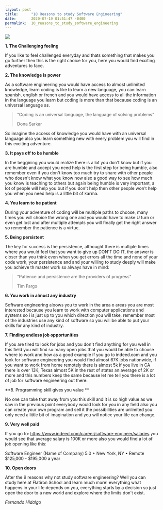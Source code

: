 ```yaml
---
layout: post
title:      "10 Reasons to study Software Engineering"
date:       2020-07-19 01:51:47 -0400
permalink:  10_reasons_to_study_software_engineering
---
```


![](http://www.techinfluence.net/wp-content/uploads/2018/05/softwareengineer-660x400@2x.jpg)

**1. The Challenging feeling**

If you like to feel challenged everyday and thats something that makes you go further then this is the right choice for you, here you would find exciting adventures to face.


**2. The knowledge is power**

As a software engineering you would have access to almost unlimited knowledge, learn coding is like to learn a new language, you can learn spanish, english or french and you would have access to all the information in the language you learn but coding is more than that because coding is an universal language as.
> "Coding is an universal language, the language of solving problems" 
>  
>  Dona Sarkar

So imagine the access of knowledge you would have with an universal language also you learn something new with every problem you will find in this exciting adventure.
 
**3. It pays off to be humble**

In the beggining you would realize there is a lot you don't know but if you are humble and accept you need help is the first step for being humble, also remember even if you don't know too much try to share with other people who doesn't know what you know now also a good way to see how much you know is teaching to others but again being humble is very important, a lot of people will help you but if you don't help then other people won't help you when you need help is a little bit of karma.

**4. You learn to be patient**

During your adventure of coding will be multiple paths to choose, many times you will choice the wrong one and you would have to make U turn or even get lost and after multiple attempts you will finally get the right answer so remember the patience is a virtue.

**5. Being persistent**

The key for success is the persistence, althought there is multiple times where you would feel that you want to give up DON'T DO IT, the answer is closer than you think even when you get errors all the time and none of your code work, your persistence and and your willing to study deeply will make you achieve th master work so always have in mind:

> "Patience and persistence are the providers of progress"
> 
> Tim Fargo

**6. You work in almost any industry**

Software engineering aloows you to work in the area o areas you are most interested because you learn to work with computer applications and systems so i is just up to you which direction you will take, remember most of the industries use any kind of software so you will be able to put your skills for any kind of industry.

**7. Finding endless job opportunities**

If you are tired to look for jobs and you don't find anything for you well in this field you will find so many open jobs that you would be able to choose where to work and how as a good example if you go to indeed.com and you look for software engineering you would find almost 67K jobs nationwide, if you want to work from home remotely there is almost 5k if you live in CA there is over 13K, Texas almost 5K in the rest of states an average of 2K or more and this numbers keep the same because let me tell you there is a lot of job for software engineering out there.

**8. Programming skill gives you value **

No one can take that away from you this skill and it is so high value as we saw in the previous point everybody would look for you in any field also you can create your own program and sell it the possibilities are unlimited you only need a little bit of imagination and you will notice your life can change.

**9. Very well paid** 

If you go to:  https://www.indeed.com/career/software-engineer/salaries you would see that average salary is 100K or more also you would find a lot of job opening like this:

Software Engineer
(Name of Company) 5.0 * 
New York, NY • Remote
$125,000 - $195,000 a year

**10. Open doors**

After the 9 reasons why not study software engineering? Well you can study here at Flatiron School and learn much more! everything what happens in your life depends on you, everything starts by a decision so just open the door to a new world and explore where the limits don't exist.

*Fernando Hidalgo*
